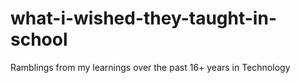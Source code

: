 # what-i-wished-they-taught-in-school
Ramblings from my learnings over the past 16+ years in Technology
